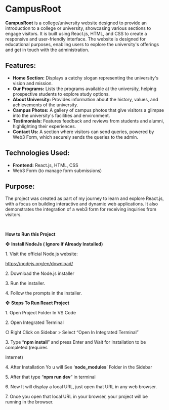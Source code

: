 <h1>CampusRoot</h1>

<p><strong>CampusRoot</strong> is a college/university website designed to provide an introduction to a college or university, showcasing various sections to engage visitors. It is built using React.js, HTML, and CSS to create a responsive and user-friendly interface. The website is designed for educational purposes, enabling users to explore the university's offerings and get in touch with the administration.</p>

<h2>Features:</h2>
<ul>
    <li><strong>Home Section:</strong> Displays a catchy slogan representing the university's vision and mission.</li>
    <li><strong>Our Programs:</strong> Lists the programs available at the university, helping prospective students to explore study options.</li>
    <li><strong>About University:</strong> Provides information about the history, values, and achievements of the university.</li>
    <li><strong>Campus Photos:</strong> A gallery of campus photos that give visitors a glimpse into the university's facilities and environment.</li>
    <li><strong>Testimonials:</strong> Features feedback and reviews from students and alumni, highlighting their experiences.</li>
    <li><strong>Contact Us:</strong> A section where visitors can send queries, powered by Web3 Form, which securely sends the queries to the admin.</li>
</ul>

<h2>Technologies Used:</h2>
<ul>
    <li><strong>Frontend:</strong> React.js, HTML, CSS</li>
    <li> Web3 Form (to manage form submissions)</li>
</ul>

<h2>Purpose:</h2>
<p>The project was created as part of my journey to learn and explore React.js, with a focus on building interactive and dynamic web applications. It also demonstrates the integration of a web3 form for receiving inquiries from visitors.</p>
</br>

<a name="br1"></a> 

**How to Run this Project**

❖ **Install NodeJs ( Ignore If Already Installed)**

1\. Visit the official Node.js website:

<https://nodejs.org/en/download/>

2\. Download the Node.js installer

3\. Run the installer.

4\. Follow the prompts in the installer.

❖ **Steps To Run React Project**

1\. Open Project Folder In VS Code

2\. Open Integrated Terminal

○ Right Click on Sidebar > Select “Open In Integrated Terminal”

<a name="br2"></a> 

3\. Type “**npm install**” and press Enter and Wait for Installation to be completed (requires

Internet)

4\. After Installation Yo u will See ‘**node\_modules**’ Folder in the Sidebar

5\. After that type “**npm run dev**” in terminal

6\. Now It will display a local URL, just open that URL in any web browser.

7\. Once you open that local URL in your browser, your project will be running in the browser.
